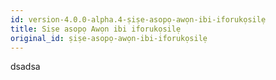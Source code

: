```yaml
---
id: version-4.0.0-alpha.4-ṣiṣe-asopọ-awọn-ibi-iforukọsilẹ
title: Siṣe asopọ Awọn ibi iforukọsilẹ
original_id: ṣiṣe-asopọ-awọn-ibi-iforukọsilẹ
---
```


dsadsa